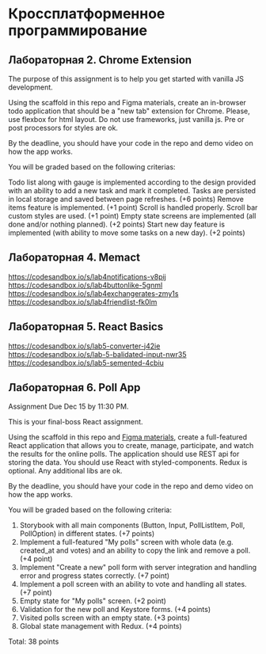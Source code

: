 # Кроссплатформенное программирование
## Лабораторная 2. Chrome Extension
The purpose of this assignment is to help you get started with vanilla JS development.

Using the scaffold in this repo and Figma materials, create an in-browser todo application that should be a "new tab" extension for Chrome. Please, use flexbox for html layout. Do not use frameworks, just vanilla js. Pre or post processors for styles are ok.

By the deadline, you should have your code in the repo and demo video on how the app works.

You will be graded based on the following criterias:

Todo list along with gauge is implemented according to the design provided with an ability to add a new task and mark it completed. Tasks are persisted in local storage and saved between page refreshes. (+6 points)
Remove items feature is implemented. (+1 point)
Scroll is handled properly. Scroll bar custom styles are used. (+1 point)
Empty state screens are implemented (all done and/or nothing planned). (+2 points)
Start new day feature is implemented (with ability to move some tasks on a new day). (+2 points)

## Лабораторная 4. Memact 
https://codesandbox.io/s/lab4notifications-v8pij
https://codesandbox.io/s/lab4buttonlike-5gnml
https://codesandbox.io/s/lab4exchangerates-zmy1s
https://codesandbox.io/s/lab4friendlist-fk0lm

## Лабораторная 5. React Basics
https://codesandbox.io/s/lab5-converter-j42ie
https://codesandbox.io/s/lab-5-balidated-input-nwr35
https://codesandbox.io/s/lab5-semented-4cbiu

## Лабораторная 6. Poll App
Assignment Due Dec 15 by 11:30 PM.

This is your final-boss React assignment.

Using the scaffold in this repo and [Figma materials](~https://www.figma.com/file/EOboZve1GjcyTjsPGFEPmk/Lab6-Poll-App~), create a full-featured React application that allows you to create, manage, participate, and watch the results for the online polls. The application should use REST api for storing the data. You should use React with styled-components. Redux is optional. Any additional libs are ok.

By the deadline, you should have your code in the repo and demo video on how the app works.

You will be graded based on the following criteria:

1. Storybook with all main components (Button, Input, PollListItem, Poll, PollOption) in different states. (+7 points)
2. Implement a full-featured "My polls" screen with whole data (e.g. created_at and votes) and an ability to copy the link and remove a poll. (+4 point)
3. Implement "Create a new" poll form with server integration and handling error and progress states correctly. (+7 point)
4. Implement a poll screen with an ability to vote and handling all states. (+7 point)
5. Empty state for "My polls" screen. (+2 point)
6. Validation for the new poll and Keystore forms. (+4 points)
7. Visited polls screen with an empty state. (+3 points)
8. Global state management with Redux. (+4 points)

Total: 38 points
